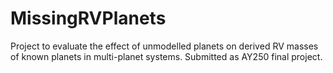 # MissingRVPlanets
Project to evaluate the effect of unmodelled planets on derived RV masses of known planets in multi-planet systems.
Submitted as AY250 final project.
